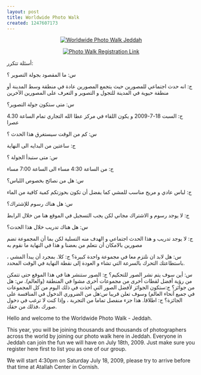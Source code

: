 ```yaml
---
layout: post
title: Worldwide Photo Walk
created: 1247607173
---
```

<p style="text-align: center">
<a href="http://worldwidephotowalk.com/photos/SKPW_flyer8x11.pdf"><img src="http://worldwidephotowalk.com/photos/photowalk_printlead2.gif" alt="Worldwide Photo Walk Jeddah" /></a>
</p>
<p style="text-align:center">
<a href="http://worldwidephotowalk.com/attendee-registration-form/?bid=701"><img src="http://worldwidephotowalk.com/jeddah-as-sa/wp-content/themes/default/images/joinphotowalk_bt.gif" alt="Photo Walk Registration Link" /></a>
</p>
<!--break-->
أسئلة تتكرر:

س: ما المقصود بجولة التصوير ؟

ج:  انه حدث اجتماعي للمصورين حيث يتجمع المصورين عادة في منطقة وسط المدينة أو منطقة حيوية في المدينة للتجول و التصوير و التعرف على المصورين الآخرين


س: متى  ستكون جولة التصوير؟

ج: السبت 18-7-2009  و يكون اللقاء في مركز عطا الله التجاري تمام الساعة 4.30 عصرا


س: كم من الوقت سيستغرق هذا الحدث ؟

ج: ساعتين من البدايه الى النهاية


س: متى ستبدأ الجولة ؟

ج: من الساعة 4:30 مساء الى الساعة 7:00 مساء


س: هل من نصائح بخصوص اللباس؟

ج: لباس عادي و مريح مناسب للمشي كما يفضل أن تكون بحوزتكم كمية كافية من الماء


س: هل هناك رسوم للإشتراك؟

ج: لا يوجد رسوم و الاشتراك مجاني لكن يجب التسجيل في الموقع هنا من خلال الرابط


س: هل هناك تدريب خلال هذا الحدث؟

ج: لا يوجد تدريب و هذا الحدث اجتماعي و الهدف منه التسلية لكن بما أن المجموعة تضم مصورين بالامكان أن نتعلم من بعضنا و هذا في النهاية ما نقوم به


س: هل لابد ان نلتزم معا في مجموعة واحدة كبيرة؟
ج: كلا. بمجرد أن يبدأ المشي ، باستطاعتك التحرك بالسرعة التي تشاء و العودة إلى نقطة النهاية في الوقت المحدد.


س: أين سوف يتم نشر  الصور للتحكيم؟
ج:  الصور ستنشر هنا في هذا الموقع حتى تتمكن من رؤية أفضل لقطات أخرى من مجموعات أخرى مشوا في المنطقة (والعالم).
س: هل من جوائز؟
ج:ستكون الجوائز لأفضل الصور التي اخذت في ذلك اليوم  من كل المجموعات في جميع أنحاء العالم) وسوف تعلن قريبا
س:هل من الضروري الدخول في المنافسة على الجائزة؟
ج:  اطلاقا. هذا جزء  منفصل تماما من التجربة ، وإذا كنت لا ترغب في دخول صورك ،فذلك من حقك.

<div dir="ltr">
Hello and welcome to the Worldwide Photo Walk - Jeddah.

This year, you will be joining thousands and thousands of photographers across the world by joining our photo walk here in Jeddah. Everyone in Jeddah can join the fun we will have on July 18th, 2009. Just make sure you register here first to list you as one of our group.

ًWe will start 4:30pm on Saturday July 18, 2009, please try to arrive before that time at Atallah Center in Cornish.
</div>

